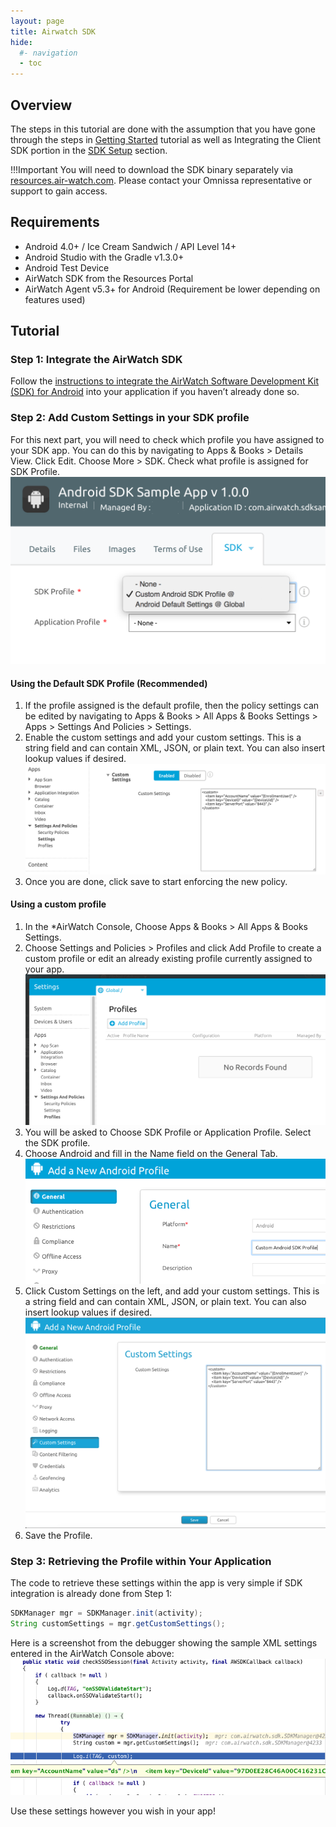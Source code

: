 ```yaml
---
layout: page
title: Airwatch SDK
hide:
  #- navigation
  - toc
---
```


## Overview

The steps in this tutorial are done with the assumption that you have gone through the steps in [Getting Started](../getting-started.md) tutorial as well as Integrating the Client SDK portion in the [SDK Setup](../SDK-Setup.md) section.

!!!Important
    You will need to download the SDK binary separately via [resources.air-watch.com](https://resources.air-watch.com/). Please contact your Omnissa representative or support to gain access.

## Requirements

- Android 4.0+ / Ice Cream Sandwich / API Level 14+
- Android Studio with the Gradle v1.3.0+
- Android Test Device
- AirWatch SDK from the Resources Portal
- AirWatch Agent v5.3+ for Android (Requirement be lower depending on features used)

## Tutorial

### Step 1: Integrate the AirWatch SDK

Follow the [instructions to integrate the AirWatch Software Development Kit (SDK) for Android](../SDK-Setup.md) into your application if you haven’t already done so.

### Step 2: Add Custom Settings in your SDK profile

For this next part, you will need to check which profile you have assigned to your SDK app. You can do this by navigating to Apps & Books > Details View. Click Edit. Choose More > SDK. Check what profile is assigned for SDK Profile.
![](./a8000389-bd0d-4f35-b343-8031dbdc67d4)

#### Using the Default SDK Profile (Recommended)

1. If the profile assigned is the default profile, then the policy settings can be edited by navigating to Apps & Books > All Apps & Books Settings > Apps > Settings And Policies > Settings.
2. Enable the custom settings and add your custom settings. This is a string field and can contain XML, JSON, or plain text. You can also insert lookup values if desired.
![](./0f6e3878-664c-4e51-a289-0d1e5153ceb8)
3. Once you are done, click save to start enforcing the new policy.

#### Using a custom profile

1. In the *AirWatch Console, Choose Apps & Books > All Apps & Books Settings.
2. Choose Settings and Policies > Profiles and click Add Profile to create a custom profile or edit an already existing profile currently assigned to your app.
![](./6e5a2fef-d552-42d2-9f1d-2051c98499b7)
3. You will be asked to Choose SDK Profile or Application Profile. Select the SDK profile.
4. Choose Android and fill in the Name field on the General Tab.
![](./582fc9d5-3d56-4963-bd59-0fba9c9d479c)
5. Click Custom Settings on the left, and add your custom settings. This is a string field and can contain XML, JSON, or plain text. You can also insert lookup values if desired.
![](./6462ed6a-3af9-4f82-b134-5498d4d6fc3f)
6. Save the Profile.

### Step 3: Retrieving the Profile within Your Application

The code to retrieve these settings within the app is very simple if SDK integration is already done from Step 1:

```JAVA
SDKManager mgr = SDKManager.init(activity);
String customSettings = mgr.getCustomSettings();
```

Here is a screenshot from the debugger showing the sample XML settings entered in the AirWatch Console above:
![](./64620e80-17a2-4016-af0f-f7e81a88b65f)

Use these settings however you wish in your app!
